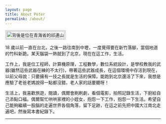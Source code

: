 ```yaml
---
layout: page
title: About Peter
permalink: /about/
---
```

<img src="/blog/assets/media/about/IMG_0646_crop.jpg" alt="背後是位在青海省的祁連山" style="border: 6px solid #ddd;">

18 歲以前一直在台北，之後一路往南到中壢，一度覺得要在新竹落腳，當個地道的竹科新跪。某天腦袋一熱就到了北京，現在在這工作，生活。

工作上，我是位工程師，計算機原理，工程數學，數位系統設計，是學校教我的武器(雖然這些武器在練的不太行)，帶著這些武器成長，在這個環境中存活到現在，以前父母說：只要擁有一技之長就是生活的保障。能跑到北京還活了下來，我想是應驗了老爸老媽說得一點都沒錯，老人家的話要聽呀！

生活上，我喜歡旅遊，閱讀，偶爾會刷刷劇，看個電影，拍照記錄生活，下廚給自己添點口福。偶爾幫忙哄哄家裡的小姪女，抱怨一下工作，抱怨一下生活。希望自己能夠繼續一股腦的走遍世界各個角落，留下足跡，在這之前先把中國大江南北走遍吧，然後寫本書紀錄下。

***

